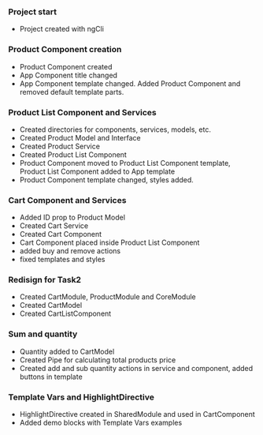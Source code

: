 ### Project start
* Project created with ngCli

### Product Component creation
* Product Component created
* App Component title changed
* App Component template changed. Added Product Component and removed default template parts.

### Product List Component and Services
* Created directories for components, services, models, etc.
* Created Product Model and Interface
* Created Product Service
* Created Product List Component
* Product Component moved to Product List Component template, Product List Component added to App template
* Product Component template changed, styles added.

### Cart Component and Services
* Added ID prop to Product Model
* Created Cart Service
* Created Cart Component
* Cart Component placed inside Product List Component
* added buy and remove actions
* fixed templates and styles

### Redisign for Task2
* Created CartModule, ProductModule and CoreModule
* Created CartModel
* Created CartListComponent

### Sum and quantity
* Quantity added to CartModel
* Created Pipe for calculating total products price
* Created add and sub quantity actions in service and component, added buttons in template

### Template Vars and HighlightDirective
* HighlightDirective created in SharedModule and used in CartComponent
* Added demo blocks with Template Vars examples
